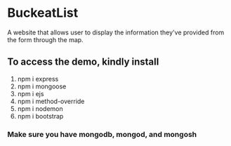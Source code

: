 # BuckeatList
A website that allows user to display the information they've provided from the form through the map. 

## To access the demo, kindly install 
1. npm i express
2. npm i mongoose
3. npm i ejs
4. npm i method-override
5. npm i nodemon
6. npm i bootstrap


### Make sure you have mongodb, mongod, and mongosh
